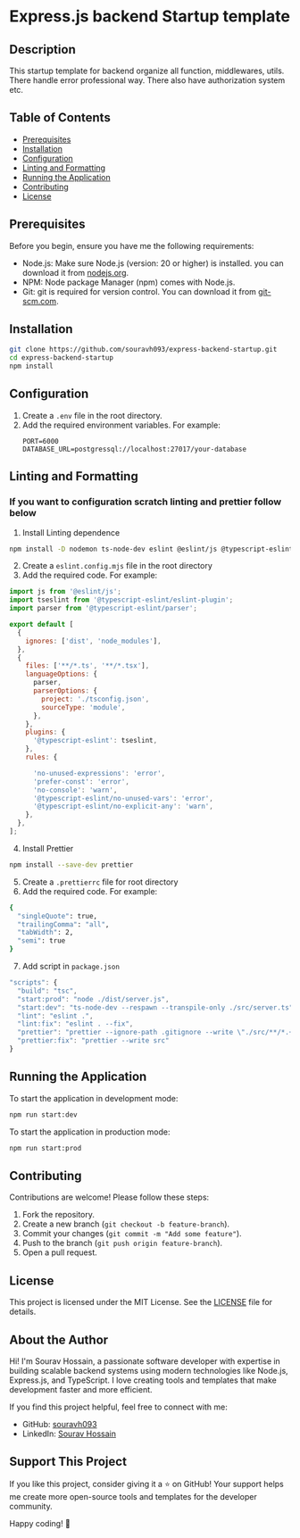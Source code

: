 # Express.js backend Startup template


## Description 
This startup template for backend organize all function, middlewares, utils. There handle error professional way. There also have authorization system etc.


 ## Table of Contents
 
 - [Prerequisites](#prerequisites)
 - [Installation](#installation)
 - [Configuration](#configuration)
 - [Linting and Formatting](#linting-and-formatting)
 - [Running the Application](#running-the-application)
 - [Contributing](#contributing)
 - [License](#license)


## Prerequisites
Before you begin, ensure you have me the following requirements:

* Node.js: Make sure Node.js (version: 20 or higher) is installed. you can download it from [nodejs.org](https://nodejs.org/).
* NPM: Node package Manager (npm) comes with Node.js. 
* Git: git is required for version control. You can download it from [git-scm.com](https://git-scm.com/).


## Installation
```bash
git clone https://github.com/souravh093/express-backend-startup.git
cd express-backend-startup
npm install
```
## Configuration
1. Create a `.env` file in the root directory.
2. Add the required environment variables. For example:
   ```env
   PORT=6000
   DATABASE_URL=postgressql://localhost:27017/your-database
   ```
## Linting and Formatting

### If you want to configuration scratch linting and prettier follow below

1. Install Linting dependence
```bash
npm install -D nodemon ts-node-dev eslint @eslint/js @typescript-eslint/parser @typescript-eslint/eslint-plugin prettier
```
2. Create a `eslint.config.mjs` file in the root directory
3. Add the required code. For example:
```js
import js from '@eslint/js';
import tseslint from '@typescript-eslint/eslint-plugin';
import parser from '@typescript-eslint/parser';

export default [
  {
    ignores: ['dist', 'node_modules'],
  },
  {
    files: ['**/*.ts', '**/*.tsx'],
    languageOptions: {
      parser,
      parserOptions: {
        project: './tsconfig.json',
        sourceType: 'module',
      },
    },
    plugins: {
      '@typescript-eslint': tseslint,
    },
    rules: {

      'no-unused-expressions': 'error',
      'prefer-const': 'error',
      'no-console': 'warn',
      '@typescript-eslint/no-unused-vars': 'error',
      '@typescript-eslint/no-explicit-any': 'warn',
    },
  },
];
```
4. Install Prettier
```bash
npm install --save-dev prettier
```
5. Create a `.prettierrc` file for root directory
6. Add the required code. For example:
```bash
{
  "singleQuote": true,
  "trailingComma": "all",
  "tabWidth": 2,
  "semi": true
}
```
7. Add script in `package.json`
```js
"scripts": {
  "build": "tsc",
  "start:prod": "node ./dist/server.js",
  "start:dev": "ts-node-dev --respawn --transpile-only ./src/server.ts",
  "lint": "eslint .",
  "lint:fix": "eslint . --fix",
  "prettier": "prettier --ignore-path .gitignore --write \"./src/**/*.+(js|ts|json)\"",
  "prettier:fix": "prettier --write src"
}
```


## Running the Application

To start the application in development mode:
```bash
npm run start:dev
```
To start the application in production mode:
```bash
npm run start:prod
```

## Contributing
Contributions are welcome! Please follow these steps:
1. Fork the repository.
2. Create a new branch (`git checkout -b feature-branch`).
3. Commit your changes (`git commit -m "Add some feature"`).
4. Push to the branch (`git push origin feature-branch`).
5. Open a pull request.

## License
This project is licensed under the MIT License. See the [LICENSE](LICENSE) file for details.


## About the Author
Hi! I'm Sourav Hossain, a passionate software developer with expertise in building scalable backend systems using modern technologies like Node.js, Express.js, and TypeScript. I love creating tools and templates that make development faster and more efficient.

If you find this project helpful, feel free to connect with me:

- GitHub: [souravh093](https://github.com/souravh093)
- LinkedIn: [Sourav Hossain](https://www.linkedin.com/in/sourave-halder)

## Support This Project
If you like this project, consider giving it a ⭐ on GitHub! Your support helps me create more open-source tools and templates for the developer community.

Happy coding! 🚀
